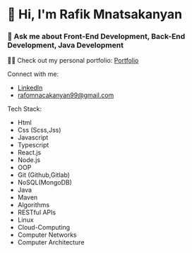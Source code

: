 # 👋 Hi, I'm Rafik Mnatsakanyan

### 💬 Ask me about Front-End Development, Back-End Development, Java Development

👨‍💻 Check out my personal portfolio: [Portfolio](https://xn--y9a7c5a.xn--y9a3aq/)

Connect with me:
- [LinkedIn](https://www.linkedin.com/in/rafik-mnatsakanyan-206437184/)
-  rafomnacakanyan99@gmail.com

 Tech Stack:
- Html
- Css (Scss,Jss)
- Javascript
- Typescript
- React.js
- Node.js
- OOP
- Git (Github,Gitlab)
- NoSQL(MongoDB)
- Java
- Maven
- Algorithms
- RESTful APIs
- Linux
- Cloud-Computing
- Computer Networks
- Computer Architecture


  
